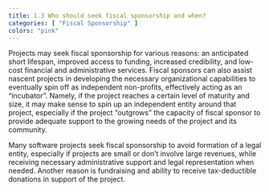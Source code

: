 ```yaml
---
title: 1.3 Who should seek fiscal sponsorship and when?
categories: [ "Fiscal Sponsorship" ]
colors: "pink"
---
```


Projects may seek fiscal sponsorship for various reasons: an anticipated short lifespan, improved access to funding, increased credibility, and low-cost financial and administrative services. Fiscal sponsors can also assist nascent projects in developing the necessary organizational capabilities to eventually spin off as independent non-profits, effectively acting as an “incubator”. Namely, if the project reaches a certain level of maturity and size, it may make sense to spin up an independent entity around that project, especially if the project “outgrows” the capacity of fiscal sponsor to provide adequate support to the growing needs of the project and its community.

Many software projects seek fiscal sponsorship to avoid formation of a legal entity, especially if projects are small or don’t involve large revenues, while receiving necessary administrative support and legal representation when needed. Another reason is fundraising and ability to receive tax-deductible donations in support of the project. 

